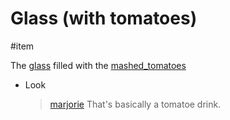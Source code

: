 # Glass (with tomatoes)

#item

The [glass](items/glass.md) filled with the [mashed_tomatoes](mashed_tomatoes.md)

- Look
  > [marjorie](characters/marjorie.md)
  > That's basically a tomatoe drink.
